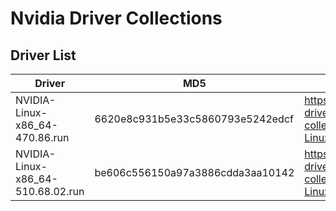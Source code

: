 # Nvidia Driver Collections

## Driver List

| Driver                            | MD5                              | URL                                                                                                                   |
|-----------------------------------|----------------------------------|-----------------------------------------------------------------------------------------------------------------------|
| NVIDIA-Linux-x86_64-470.86.run    | 6620e8c931b5e33c5860793e5242edcf | https://github.com/nguyenvinhlinh/nvidia-driver-collections/releases/download/1.0.0/NVIDIA-Linux-x86_64-470.86.run    |
| NVIDIA-Linux-x86_64-510.68.02.run | be606c556150a97a3886cdda3aa10142 | https://github.com/nguyenvinhlinh/nvidia-driver-collections/releases/download/1.0.0/NVIDIA-Linux-x86_64-510.68.02.run |
